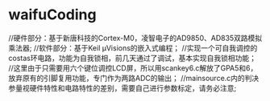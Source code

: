 # waifuCoding
//硬件部分：基于新唐科技的Cortex-M0，凌智电子的AD9850、AD835双路模拟乘法器;
//软件部分：基于Keil μVisions的嵌入式编程；
//实现一个可自我调控的costas环电路，功能为自我锁相，前几天通过了调试，基本实现自我锁相功能；
//这里由于只需要用六个键位调控LCD屏，所以用scankey6.c解放了GPA5和6，放弃原有的引脚复用功能，专门作为两路ADC的输出；
//mainsource.c内的判决参量视硬件特性和电路特性的差别，需要自己进行参数标定，请务必注意;
